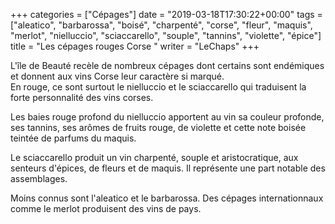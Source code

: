 +++
categories = ["Cépages"]
date = "2019-03-18T17:30:22+00:00"
tags = ["aleatico", "barbarossa", "boisé", "charpenté", "corse", "fleur", "maquis", "merlot", "nielluccio", "sciaccarello", "souple", "tannins", "violette", "épice"] 
title = "Les cépages rouges Corse "
writer = "LeChaps"
+++

L'île de Beauté recèle de nombreux cépages dont certains sont endémiques et donnent aux vins Corse leur caractère si marqué.  
En rouge, ce sont surtout le nielluccio et le sciaccarello qui traduisent la forte personnalité des vins corses.  

Les baies rouge profond du nielluccio apportent au vin sa couleur profonde, ses tannins, ses arômes de fruits rouge, de violette et cette note boisée teintée de parfums du maquis.  

Le sciaccarello produit un vin charpenté, souple et aristocratique, aux senteurs d'épices, de fleurs et de maquis. Il représente une part notable des assemblages.  

Moins connus sont l'aleatico et le barbarossa. Des cépages internationnaux comme le merlot produisent des vins de pays.
